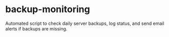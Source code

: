 # backup-monitoring
Automated script to check daily server backups, log status, and send email alerts if backups are missing.
